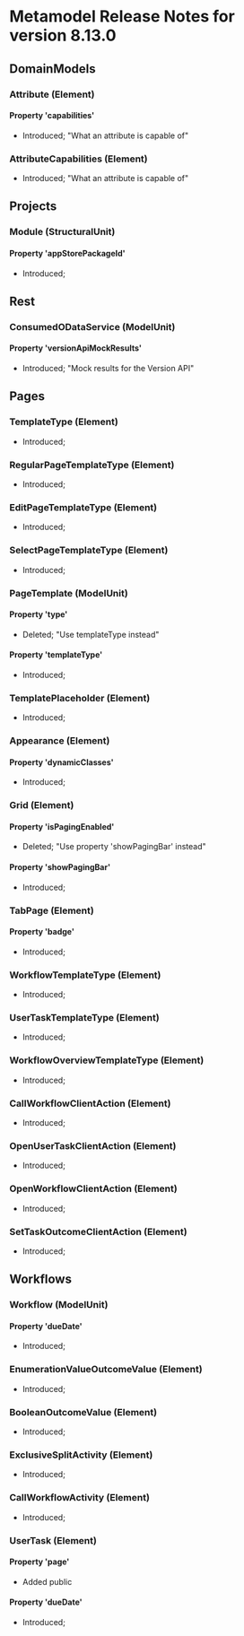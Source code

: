 # Metamodel Release Notes for version 8.13.0

## DomainModels

### Attribute (Element)


#### Property 'capabilities'
* Introduced; "What an attribute is capable of"

### AttributeCapabilities (Element)
* Introduced; "What an attribute is capable of"


## Projects

### Module (StructuralUnit)


#### Property 'appStorePackageId'
* Introduced; 

## Rest

### ConsumedODataService (ModelUnit)


#### Property 'versionApiMockResults'
* Introduced; "Mock results for the Version API"

## Pages

### TemplateType (Element)
* Introduced; 


### RegularPageTemplateType (Element)
* Introduced; 


### EditPageTemplateType (Element)
* Introduced; 


### SelectPageTemplateType (Element)
* Introduced; 


### PageTemplate (ModelUnit)


#### Property 'type'
* Deleted; "Use templateType instead"

#### Property 'templateType'
* Introduced; 

### TemplatePlaceholder (Element)
* Introduced; 


### Appearance (Element)


#### Property 'dynamicClasses'
* Introduced; 

### Grid (Element)


#### Property 'isPagingEnabled'
* Deleted; "Use property 'showPagingBar' instead"

#### Property 'showPagingBar'
* Introduced; 

### TabPage (Element)


#### Property 'badge'
* Introduced; 

### WorkflowTemplateType (Element)
* Introduced; 


### UserTaskTemplateType (Element)
* Introduced; 


### WorkflowOverviewTemplateType (Element)
* Introduced; 


### CallWorkflowClientAction (Element)
* Introduced; 


### OpenUserTaskClientAction (Element)
* Introduced; 


### OpenWorkflowClientAction (Element)
* Introduced; 


### SetTaskOutcomeClientAction (Element)
* Introduced; 


## Workflows

### Workflow (ModelUnit)


#### Property 'dueDate'
* Introduced; 

### EnumerationValueOutcomeValue (Element)
* Introduced; 


### BooleanOutcomeValue (Element)
* Introduced; 


### ExclusiveSplitActivity (Element)
* Introduced; 


### CallWorkflowActivity (Element)
* Introduced; 


### UserTask (Element)


#### Property 'page'
* Added public

#### Property 'dueDate'
* Introduced; 
